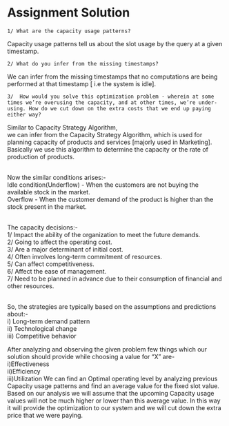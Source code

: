# Assignment Solution




    1/ What are the capacity usage patterns?
   Capacity usage patterns tell us about the slot usage by the query at a given timestamp.

    2/ What do you infer from the missing timestamps?
 We can infer from the missing timestamps that no computations are being performed at that timestamp [ i.e the system is idle].

    3/  How would you solve this optimization problem - wherein at some times we’re overusing the capacity, and at other times, we’re under-using. How do we cut down on the extra costs that we end up paying either way? 

Similar to Capacity Strategy Algorithm,<br />
we can  infer from the Capacity Strategy Algorithm, which is used for planning capacity of products and services [majorly used in  Marketing].
Basically we use this algorithm to determine the capacity or the rate of production of products.

<br />Now the similar conditions arises:-
  <br /> Idle condition(Underflow) - When the customers are not buying the available stock in the market.
  <br /> Overflow - When the customer demand of the product is higher than the stock present in the market.

<br />The capacity decisions:-
    <br />1/ Impact the ability of the organization to meet the future demands.
    <br />2/ Going to affect the operating cost.
    <br />3/ Are a major determinant of initial cost.
    <br />4/ Often involves long-term commitment of resources.
    <br />5/ Can affect competitiveness.
    <br />6/ Affect the ease of management.
    <br />7/ Need to be planned in advance due to their consumption of financial and other resources.
    
    
   <br />So, the strategies are typically based on the assumptions and predictions about:-
<br />i) Long-term demand pattern
<br />ii) Technological change
<br />iii) Competitive behavior

After analyzing and observing the given problem few things which our solution should provide while choosing a value for “X” are-
<br />i)Effectiveness
<br />ii)Efficiency
<br />iii)Utilization
We can find an Optimal operating level by analyzing previous Capacity usage patterns and find an average value for the fixed slot value.
Based on our analysis we will assume that the upcoming Capacity usage values will not be much higher or lower than this average value. In this way it will provide the optimization to our system and we will cut down the extra price that we were paying.



